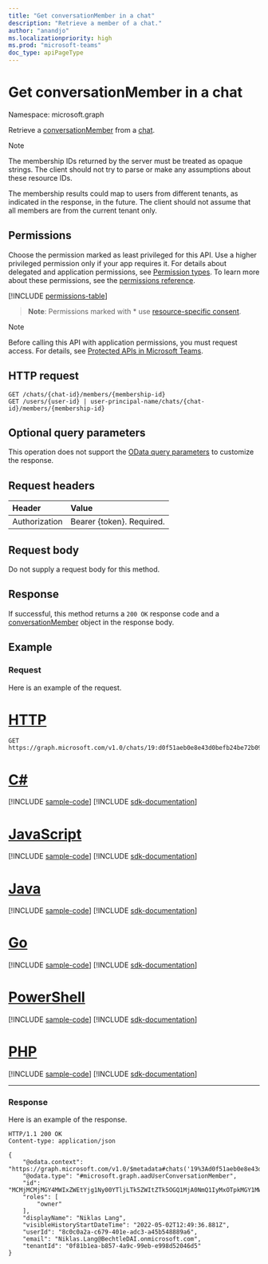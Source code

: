 ```yaml
---
title: "Get conversationMember in a chat"
description: "Retrieve a member of a chat."
author: "anandjo"
ms.localizationpriority: high
ms.prod: "microsoft-teams"
doc_type: apiPageType
---
```


# Get conversationMember in a chat

Namespace: microsoft.graph


Retrieve a [conversationMember](../resources/conversationmember.md) from a [chat](../resources/chat.md).

> [!NOTE]
> The membership IDs returned by the server must be treated as opaque strings. The client should not try to parse or make any assumptions about these resource IDs.
>
> The membership results could map to users from different tenants, as indicated in the response, in the future. The client should not assume that all members are from the current tenant only.

## Permissions

Choose the permission marked as least privileged for this API. Use a higher privileged permission only if your app requires it. For details about delegated and application permissions, see [Permission types](/graph/permissions-overview#permission-types). To learn more about these permissions, see the [permissions reference](/graph/permissions-reference).

<!-- { "blockType": "permissions", "name": "chat_get_members" } -->
[!INCLUDE [permissions-table](../includes/permissions/chat-get-members-permissions.md)]

> **Note**: Permissions marked with * use [resource-specific consent](/microsoftteams/platform/graph-api/rsc/resource-specific-consent).

> [!NOTE]
> Before calling this API with application permissions, you must request access. For details, see [Protected APIs in Microsoft Teams](/graph/teams-protected-apis).

## HTTP request
<!-- { "blockType": "ignored" } -->
```http
GET /chats/{chat-id}/members/{membership-id}
GET /users/{user-id} | user-principal-name/chats/{chat-id}/members/{membership-id}
```

## Optional query parameters

This operation does not support the [OData query parameters](/graph/query-parameters) to customize the response.

## Request headers

| Header       | Value |
|:---------------|:--------|
| Authorization  | Bearer {token}. Required.  |

## Request body

Do not supply a request body for this method.

## Response

If successful, this method returns a `200 OK` response code and a [conversationMember](../resources/conversationmember.md) object in the response body.

## Example

### Request

Here is an example of the request.



# [HTTP](#tab/http)
<!-- {
  "blockType": "request",
  "name": "get_conversation_member",
  "sampleKeys": ["19:d0f51aeb0e8e43d0befb24be72b09ea7@thread.v", "MCMjMCMjMGY4MWIxZWEtYjg1Ny00YTljLTk5ZWItZTk5OGQ1MjA0NmQ1IyMxOTpkMGY1MWFlYjBlOGU0M2QwYmVmYjI0YmU3MmIwOWVhN0B0aHJlYWQudjIjIzhjMGMwYTJhLWM2NzktNDAxZS1hZGMzLWE0NWI1NDg4ODlhNg=="]
}-->
```msgraph-interactive
GET https://graph.microsoft.com/v1.0/chats/19:d0f51aeb0e8e43d0befb24be72b09ea7@thread.v2/members/MCMjMCMjMGY4MWIxZWEtYjg1Ny00YTljLTk5ZWItZTk5OGQ1MjA0NmQ1IyMxOTpkMGY1MWFlYjBlOGU0M2QwYmVmYjI0YmU3MmIwOWVhN0B0aHJlYWQudjIjIzhjMGMwYTJhLWM2NzktNDAxZS1hZGMzLWE0NWI1NDg4ODlhNg==
```

# [C#](#tab/csharp)
[!INCLUDE [sample-code](../includes/snippets/csharp/get-conversation-member-csharp-snippets.md)]
[!INCLUDE [sdk-documentation](../includes/snippets/snippets-sdk-documentation-link.md)]

# [JavaScript](#tab/javascript)
[!INCLUDE [sample-code](../includes/snippets/javascript/get-conversation-member-javascript-snippets.md)]
[!INCLUDE [sdk-documentation](../includes/snippets/snippets-sdk-documentation-link.md)]

# [Java](#tab/java)
[!INCLUDE [sample-code](../includes/snippets/java/get-conversation-member-java-snippets.md)]
[!INCLUDE [sdk-documentation](../includes/snippets/snippets-sdk-documentation-link.md)]

# [Go](#tab/go)
[!INCLUDE [sample-code](../includes/snippets/go/get-conversation-member-go-snippets.md)]
[!INCLUDE [sdk-documentation](../includes/snippets/snippets-sdk-documentation-link.md)]

# [PowerShell](#tab/powershell)
[!INCLUDE [sample-code](../includes/snippets/powershell/get-conversation-member-powershell-snippets.md)]
[!INCLUDE [sdk-documentation](../includes/snippets/snippets-sdk-documentation-link.md)]

# [PHP](#tab/php)
[!INCLUDE [sample-code](../includes/snippets/php/get-conversation-member-php-snippets.md)]
[!INCLUDE [sdk-documentation](../includes/snippets/snippets-sdk-documentation-link.md)]

---

### Response

Here is an example of the response.

<!-- 
{
  "blockType": "response",
  "truncated": true,
  "name": "get_conversation_member",
  "@odata.type": "microsoft.graph.conversationMember"
} -->

```http
HTTP/1.1 200 OK
Content-type: application/json

{
    "@odata.context": "https://graph.microsoft.com/v1.0/$metadata#chats('19%3Ad0f51aeb0e8e43d0befb24be72b09ea7%40thread.v2')/members/$entity",
    "@odata.type": "#microsoft.graph.aadUserConversationMember",
    "id": "MCMjMCMjMGY4MWIxZWEtYjg1Ny00YTljLTk5ZWItZTk5OGQ1MjA0NmQ1IyMxOTpkMGY1MWFlYjBlOGU0M2QwYmVmYjI0YmU3MmIwOWVhN0B0aHJlYWQudjIjIzhjMGMwYTJhLWM2NzktNDAxZS1hZGMzLWE0NWI1NDg4ODlhNg==",
    "roles": [
        "owner"
    ],
    "displayName": "Niklas Lang",
    "visibleHistoryStartDateTime": "2022-05-02T12:49:36.881Z",
    "userId": "8c0c0a2a-c679-401e-adc3-a45b548889a6",
    "email": "Niklas.Lang@BechtleDAI.onmicrosoft.com",
    "tenantId": "0f81b1ea-b857-4a9c-99eb-e998d52046d5"
}
```

<!-- uuid: 8fcb5dbc-d5aa-4681-8e31-b001d5168d79
2015-10-25 14:57:30 UTC -->
<!--
{
  "type": "#page.annotation",
  "description": "conversation: member get",
  "keywords": "",
  "section": "documentation",
  "tocPath": "",
  "suppressions": [
  ]
}
-->
